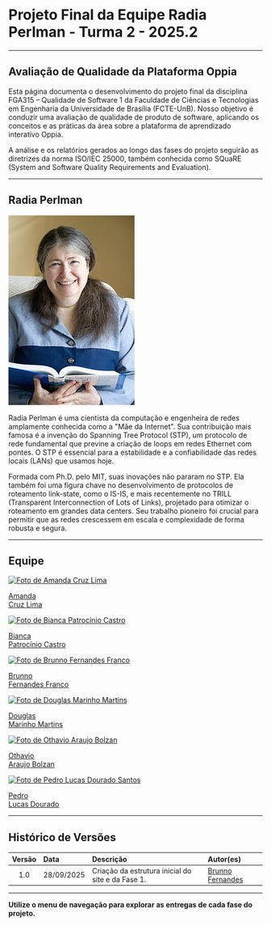 # Projeto Final da Equipe Radia Perlman - Turma 2 - 2025.2

---

## Avaliação de Qualidade da Plataforma Oppia

Esta página documenta o desenvolvimento do projeto final da disciplina FGA315 – Qualidade de Software 1 da Faculdade de Ciências e Tecnologias em Engenharia da Universidade de Brasília (FCTE-UnB). Nosso objetivo é conduzir uma avaliação de qualidade de produto de software, aplicando os conceitos e as práticas da área sobre a plataforma de aprendizado interativo Oppia.

A análise e os relatórios gerados ao longo das fases do projeto seguirão as diretrizes da norma ISO/IEC 25000, também conhecida como SQuaRE (System and Software Quality Requirements and Evaluation).

---

## Radia Perlman

<img src="assets/images/Radia_Perlman.jpg" alt="Foto de Radia Perlman" class="bio-image">

Radia Perlman é uma cientista da computação e engenheira de redes amplamente conhecida como a "Mãe da Internet". Sua contribuição mais famosa é a invenção do Spanning Tree Protocol (STP), um protocolo de rede fundamental que previne a criação de loops em redes Ethernet com pontes. O STP é essencial para a estabilidade e a confiabilidade das redes locais (LANs) que usamos hoje.

Formada com Ph.D. pelo MIT, suas inovações não pararam no STP. Ela também foi uma figura chave no desenvolvimento de protocolos de roteamento link-state, como o IS-IS, e mais recentemente no TRILL (Transparent Interconnection of Lots of Links), projetado para otimizar o roteamento em grandes data centers. Seu trabalho pioneiro foi crucial para permitir que as redes crescessem em escala e complexidade de forma robusta e segura.

---

## Equipe

<div class="team-grid">

  <div class="team-member">
    <a href="https://github.com/mandicrz" target="_blank" rel="noopener">
      <img src="https://github.com/mandicrz.png" alt="Foto de Amanda Cruz Lima">
      <p>Amanda<br>Cruz Lima</p>
    </a>
  </div>

  <div class="team-member">
    <a href="https://github.com/BiancaPatrocinio7" target="_blank" rel="noopener">
      <img src="https://github.com/BiancaPatrocinio7.png" alt="Foto de Bianca Patrocínio Castro">
      <p>Bianca<br>Patrocínio Castro</p>
    </a>
  </div>

  <div class="team-member">
    <a href="https://github.com/brunnoff" target="_blank" rel="noopener">
      <img src="https://github.com/brunnoff.png" alt="Foto de Brunno Fernandes Franco">
      <p>Brunno<br>Fernandes Franco</p>
    </a>
  </div>

  <div class="team-member">
    <a href="https://github.com/M4RINH0" target="_blank" rel="noopener">
      <img src="https://github.com/M4RINH0.png" alt="Foto de Douglas Marinho Martins">
      <p>Douglas<br>Marinho Martins</p>
    </a>
  </div>

  <div class="team-member">
    <a href="https://github.com/bolzanMGB" target="_blank" rel="noopener">
      <img src="https://github.com/bolzanMGB.png" alt="Foto de Othavio Araujo Bolzan">
      <p>Othavio<br>Araujo Bolzan</p>
    </a>
  </div>

  <div class="team-member">
    <a href="https://github.com/pedrolucasdourado" target="_blank" rel="noopener">
      <img src="https://github.com/pedrolucasdourado.png" alt="Foto de Pedro Lucas Dourado Santos">
      <p>Pedro<br>Lucas Dourado</p>
    </a>
  </div>

</div>

---

## Histórico de Versões

| Versão | Data       | Descrição                                         | Autor(es)       |
| :----: | :--------- | :-------------------------------------------------- | :-------------- |
|  1.0   | 28/09/2025 | Criação da estrutura inicial do site e da Fase 1. | [Brunno Fernandes](https://github.com/brunnoff) |

---

**Utilize o menu de navegação para explorar as entregas de cada fase do projeto.**
